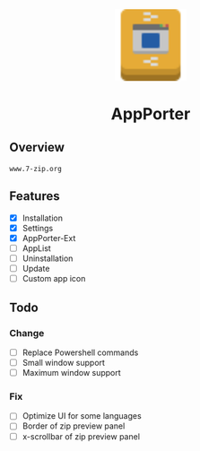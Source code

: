 <div align="center">
<img src="./src/assets/appporter.svg" width="128" height="128" alt="AppPorter">
<h1>AppPorter</h1>
</div>

## Overview

    www.7-zip.org

## Features

- [x] Installation
- [x] Settings
- [x] AppPorter-Ext
- [ ] AppList
- [ ] Uninstallation
- [ ] Update
- [ ] Custom app icon

## Todo

### Change

- [ ] Replace Powershell commands
- [ ] Small window support
- [ ] Maximum window support

### Fix

- [ ] Optimize UI for some languages
- [ ] Border of zip preview panel
- [ ] x-scrollbar of zip preview panel
